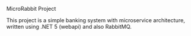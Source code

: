 MicroRabbit Project

This project is a simple banking system with microservice architecture,
written using .NET 5 (webapi) and also RabbitMQ.
